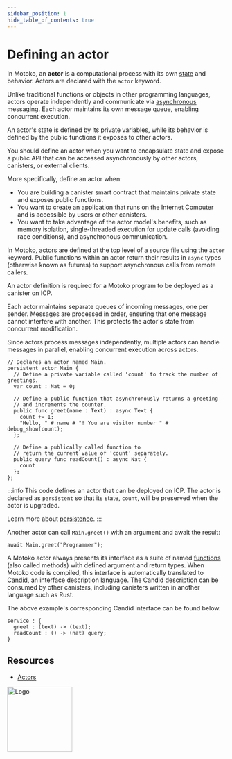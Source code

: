 ```yaml
---
sidebar_position: 1
hide_table_of_contents: true
---
```


# Defining an actor

In Motoko, an **actor** is a computational process with its own [state](https://internetcomputer.org/docs/motoko/fundamentals/state) and behavior. Actors are declared with the `actor` keyword.

Unlike traditional functions or objects in other programming languages, actors operate independently and communicate via [asynchronous](https://internetcomputer.org/docs/motoko/fundamentals/actors-async#async--await) messaging. Each actor maintains its own message queue, enabling concurrent execution.

An actor's state is defined by its private variables, while its behavior is defined by the public functions it exposes to other actors.

You should define an actor when you want to encapsulate state and expose a public API that can be accessed asynchronously by other actors, canisters, or external clients.

More specifically, define an actor when:

- You are building a canister smart contract that maintains private state and exposes public functions.
- You want to create an application that runs on the Internet Computer and is accessible by users or other canisters.
- You want to take advantage of the actor model's benefits, such as memory isolation, single-threaded execution for update calls (avoiding race conditions), and asynchronous communication.

In Motoko, actors are defined at the top level of a source file using the `actor` keyword. Public functions within an actor return their results in `async` types (otherwise known as futures) to support asynchronous calls from remote callers.

An actor definition is required for a Motoko program to be deployed as a canister on ICP.



Each actor maintains separate queues of incoming messages, one per sender. Messages are processed in order, ensuring that one message cannot interfere with another. This protects the actor's state from concurrent modification.

Since actors process messages independently, multiple actors can handle messages in parallel, enabling concurrent execution across actors.


```motoko name=Main
// Declares an actor named Main.
persistent actor Main {
  // Define a private variable called 'count' to track the number of greetings.
  var count : Nat = 0;

  // Define a public function that asynchronously returns a greeting
  // and increments the counter.
  public func greet(name : Text) : async Text {
    count += 1;
    "Hello, " # name # "! You are visitor number " # debug_show(count);
  };

  // Define a publically called function to 
  // return the current value of 'count' separately.
  public query func readCount() : async Nat {
    count
  };
};
```

:::info
This code defines an actor that can be deployed on ICP.
The actor is declared as `persistent` so that its state, `count`, will be preserved
when the actor is upgraded.
<!---TODO update persistence link?---->
Learn more about [persistence](https://internetcomputer.org/docs/motoko/icp-features/data-persistence).
:::

Another actor can call `Main.greet()` with an argument and await the result:

```motoko no-repl
await Main.greet("Programmer");
```

A Motoko actor always presents its interface as a suite of named [functions](https://internetcomputer.org/docs/motoko/fundamentals/basic-syntax/functions) (also called methods) with defined argument and return types. When Motoko code is compiled, this interface is automatically translated to [Candid](https://internetcomputer.org/docs/building-apps/interact-with-canisters/candid/candid-concepts), an interface description language. The Candid description can be consumed by other canisters, including canisters written in another language such as Rust.

The above example's corresponding Candid interface can be found below.

```did
service : {
  greet : (text) -> (text);
  readCount : () -> (nat) query;
}
```

## Resources

- [Actors](https://internetcomputer.org/docs/motoko/fundamentals/async-actors)

<img src="https://cdn-assets-eu.frontify.com/s3/frontify-enterprise-files-eu/eyJwYXRoIjoiZGZpbml0eVwvYWNjb3VudHNcLzAxXC80MDAwMzA0XC9wcm9qZWN0c1wvNFwvYXNzZXRzXC8zOFwvMTc2XC9jZGYwZTJlOTEyNDFlYzAzZTQ1YTVhZTc4OGQ0ZDk0MS0xNjA1MjIyMzU4LnBuZyJ9:dfinity:9Q2_9PEsbPqdJNAQ08DAwqOenwIo7A8_tCN4PSSWkAM?width=2400" alt="Logo" width="150" height="150" />
